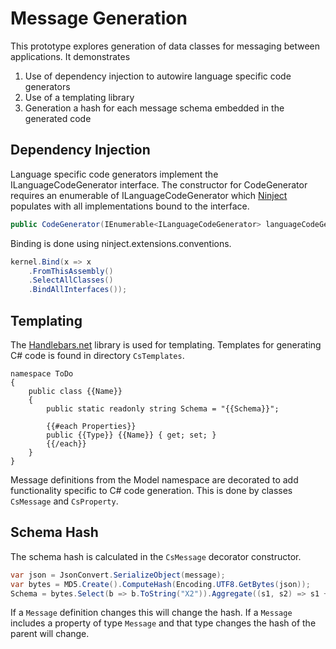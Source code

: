 # Message Generation

This prototype explores generation of data classes for messaging between applications. It demonstrates

 1. Use of dependency injection to autowire language specific code generators
 1. Use of a templating library
 1. Generation a hash for each message schema embedded in the generated code

## Dependency Injection

Language specific code generators implement the ILanguageCodeGenerator interface. The constructor for CodeGenerator requires an enumerable of ILanguageCodeGenerator which [Ninject](http://www.ninject.org/) populates with all implementations bound to the interface.

```csharp
public CodeGenerator(IEnumerable<ILanguageCodeGenerator> languageCodeGenerators)
```

Binding is done using ninject.extensions.conventions.

```csharp
kernel.Bind(x => x
    .FromThisAssembly()
    .SelectAllClasses()
    .BindAllInterfaces());
```

## Templating

The [Handlebars.net](https://github.com/rexm/Handlebars.Net) library is used for templating. Templates for generating C# code is found in directory `CsTemplates`.

```
namespace ToDo
{
    public class {{Name}}
    {
		public static readonly string Schema = "{{Schema}}";

		{{#each Properties}}
		public {{Type}} {{Name}} { get; set; }
		{{/each}}
    }
}
```

Message definitions from the Model namespace are decorated to add functionality specific to C# code generation. This is done by classes `CsMessage` and `CsProperty`.

## Schema Hash

The schema hash is calculated in the `CsMessage` decorator constructor.

```csharp
var json = JsonConvert.SerializeObject(message);
var bytes = MD5.Create().ComputeHash(Encoding.UTF8.GetBytes(json));
Schema = bytes.Select(b => b.ToString("X2")).Aggregate((s1, s2) => s1 + s2);
```

If a `Message` definition changes this will change the hash. If a `Message` includes a property of type `Message` and that type changes the hash of the parent will change.
